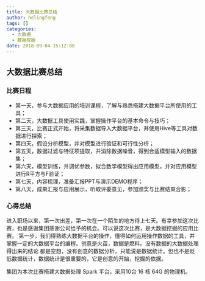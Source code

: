 ```yaml
---
title: 大数据比赛总结
author: helingfeng
tags: []
categories:
  - 大数据
  - 数据挖掘
date: 2018-09-04 15:12:00
---
```

## 大数据比赛总结

### 比赛日程

- 第一天，参与大数据应用的培训课程，了解与熟悉搭建大数据平台所使用的工具；
- 第二天，大数据工具使用实践，掌握操作平台的基本命令与技巧；
- 第三天，比赛正式开始，将采集数据导入大数据平台，并使用Hive等工具对数据进行探索；
- 第四天，假设分析模型，并对模型进行验证和可行性分析；
- 第五天，数据过滤与特征项提取，并消除数据噪音，得到合适模型输入的数据集；
- 第六天，模型训练，并调优参数，拟合数学模型得出应用模型，并对应用模型进行R平方与F验证；
- 第七天，内容梳理，准备汇报PPT与演示DEMO程序；
- 第八天，成果汇报与应用展示，听取评委意见，参加颁奖与比赛结束合影；

### 心得总结

进入职场以来，第一次出差，第一次在一个陌生的地方待上七天。有幸参加这次比赛，也是感谢集团感谢公司给予的机会。可以说这次比赛，是大数据挖掘的应用比赛。
第一步，我们得熟练大数据平台的操作，懂得如何运用操作数据的工具，并掌握一定的大数据平台的编程。创意是火苗，数据是燃料。没有数据的大数据处理得出来的结论
都是空想，没有创意的数据分析，只能说是数据统计。但也不是贬低数据统计，数据统计是很重要的，它是创意的开始，挖掘的依据。

集团为本次比赛搭建大数据处理 Spark 平台，采用10台 16 核 64G 的物理机。